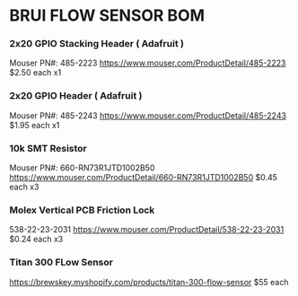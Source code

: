 
# BRUI FLOW SENSOR BOM

### 2x20 GPIO Stacking Header ( Adafruit )
Mouser PN#: 485-2223
https://www.mouser.com/ProductDetail/485-2223
$2.50 each x1

### 2x20 GPIO Header ( Adafruit )
Mouser PN#: 485-2243
https://www.mouser.com/ProductDetail/485-2243
$1.95 each x1

### 10k SMT Resistor
Mouser PN#: 660-RN73R1JTD1002B50
https://www.mouser.com/ProductDetail/660-RN73R1JTD1002B50
$0.45 each x3

### Molex Vertical PCB Friction Lock
538-22-23-2031
https://www.mouser.com/ProductDetail/538-22-23-2031
$0.24 each 
x3

### Titan 300 FLow Sensor
https://brewskey.myshopify.com/products/titan-300-flow-sensor
$55 each
